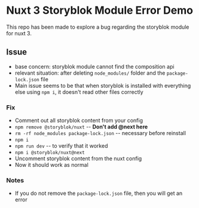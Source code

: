 # Nuxt 3 Storyblok Module Error Demo

This repo has been made to explore a bug regarding the storyblok module for nuxt 3.

## Issue

- base concern: storyblok module cannot find the composition api
- relevant situation: after deleting `node_modules/` folder and the `package-lock.json` file
- Main issue seems to be that when storyblok is installed with everything else using `npm i`, it doesn't read other files correctly

### Fix

- Comment out all storyblok content from your config
- `npm remove @storyblok/nuxt` -- **Don't add @next here**
- `rm -rf node_modules package-lock.json` -- necessary before reinstall
- `npm i`
- `npm run dev` -- to verify that it worked
- `npm i @storyblok/nuxt@next`
- Uncomment storyblok content from the nuxt config
- Now it should work as normal

### Notes

- If you do not remove the `package-lock.json` file, then you will get an error
